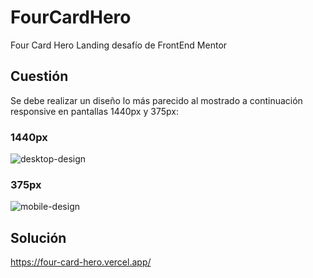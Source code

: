 # FourCardHero
Four Card Hero Landing desafío de FrontEnd Mentor

## Cuestión
Se debe realizar un diseño lo más parecido al mostrado a continuación responsive en pantallas 1440px y 375px:

### 1440px
![desktop-design](https://user-images.githubusercontent.com/16647012/162797757-75dc6367-f294-47c5-ad64-93eb3fa37137.jpg)

### 375px
![mobile-design](https://user-images.githubusercontent.com/16647012/162797811-890cf5aa-7763-455d-bdbb-2d0ac6ae8d12.jpg)

## Solución
https://four-card-hero.vercel.app/
